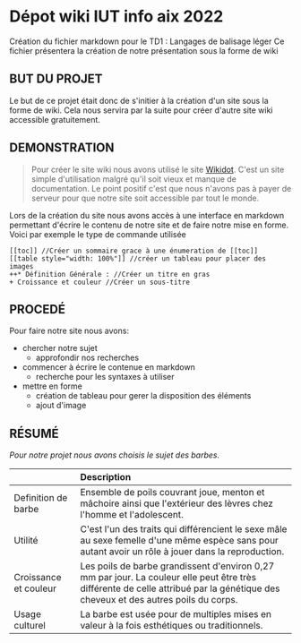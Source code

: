 Dépot wiki IUT info aix 2022
======

Création du fichier markdown pour le TD1 : Langages de balisage léger 
Ce fichier présentera la création de notre présentation sous la forme de wiki 

BUT DU PROJET
----
Le but de ce projet était donc de s'initier à la création d'un site sous la forme de wiki. Cela nous servira par la suite pour créer d'autre site wiki accessible gratuitement. 

DEMONSTRATION
------

> Pour créer le site wiki nous avons utilisé le site [Wikidot](http://www.wikidot.com). C'est un site simple d'utilisation malgré qu'il soit vieux et manque de documentation. Le point positif c'est que nous n'avons pas à payer de serveur pour que notre site soit accessible par tout le monde.

Lors de la création du site nous avons accès à une interface en markdown permettant d'écrire le contenu de notre site et de faire notre mise en forme.
Voici par exemple le type de commande utilisée

```MarkdownSession 
[[toc]] //Créer un sommaire grace à une énumeration de [[toc]]
[[table style="width: 100%"]] //créer un tableau pour placer des images
++* Définition Générale : //Créer un titre en gras 
+ Croissance et couleur //Créer un sous-titre 
```
PROCEDÉ
------

Pour faire notre site nous avons: 


+ chercher notre sujet
    - approfondir nos recherches
+ commencer à écrire le contenue en markdown
    - recherche pour les syntaxes à utiliser
+ mettre en forme
    - création de tableau pour gerer la disposition des éléments
    - ajout d'image 
  
RÉSUMÉ
------

_Pour notre projet nous avons choisis le sujet des barbes._

|  | Description |
| :-- | :--|
| Definition de barbe  | Ensemble de poils couvrant joue, menton et mâchoire ainsi que l'extérieur des lèvres chez l'homme et l'adolescent. |
| Utilité   | C'est l'un des traits qui différencient le sexe mâle au sexe femelle d'une même espèce sans pour autant avoir un rôle à jouer dans la reproduction. |
| Croissance et couleur | Les poils de barbe grandissent d'environ 0,27 mm par jour. La couleur elle peut être très différente de celle attribué par la génétique des cheveux et des autres poils du corps. |
| Usage culturel   | La barbe est usée pour de multiples mises en valeur à la fois esthétiques ou traditionnels. |

